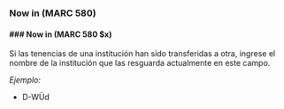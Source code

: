 ### Now in (MARC 580)

#### ### Now in (MARC 580 $x)
Si las tenencias de una institución han sido transferidas a otra, ingrese el nombre de la institución que las resguarda actualmente en este campo.

_Ejemplo:_

- D-WÜd
